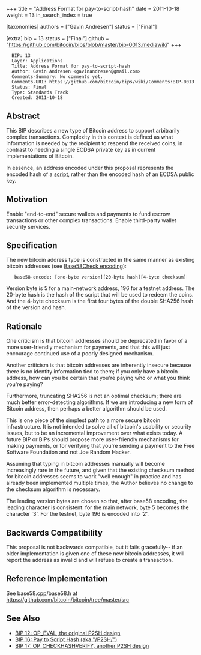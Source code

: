 +++
title = "Address Format for pay-to-script-hash"
date = 2011-10-18
weight = 13
in_search_index = true

[taxonomies]
authors = ["Gavin Andresen"]
status = ["Final"]

[extra]
bip = 13
status = ["Final"]
github = "https://github.com/bitcoin/bips/blob/master/bip-0013.mediawiki"
+++

      BIP: 13
      Layer: Applications
      Title: Address Format for pay-to-script-hash
      Author: Gavin Andresen <gavinandresen@gmail.com>
      Comments-Summary: No comments yet.
      Comments-URI: https://github.com/bitcoin/bips/wiki/Comments:BIP-0013
      Status: Final
      Type: Standards Track
      Created: 2011-10-18

## Abstract

This BIP describes a new type of Bitcoin address to support arbitrarily
complex transactions. Complexity in this context is defined as what
information is needed by the recipient to respend the received coins, in
contrast to needing a single ECDSA private key as in current
implementations of Bitcoin.

In essence, an address encoded under this proposal represents the
encoded hash of a [script](https://en.bitcoin.it/wiki/Script), rather
than the encoded hash of an ECDSA public key.

## Motivation

Enable "end-to-end" secure wallets and payments to fund escrow
transactions or other complex transactions. Enable third-party wallet
security services.

## Specification

The new bitcoin address type is constructed in the same manner as
existing bitcoin addresses (see [Base58Check
encoding](https://en.bitcoin.it/Base58Check_encoding)):

`   base58-encode: [one-byte version][20-byte hash][4-byte checksum]`

Version byte is 5 for a main-network address, 196 for a testnet address.
The 20-byte hash is the hash of the script that will be used to redeem
the coins. And the 4-byte checksum is the first four bytes of the double
SHA256 hash of the version and hash.

## Rationale

One criticism is that bitcoin addresses should be deprecated in favor of
a more user-friendly mechanism for payments, and that this will just
encourage continued use of a poorly designed mechanism.

Another criticism is that bitcoin addresses are inherently insecure
because there is no identity information tied to them; if you only have
a bitcoin address, how can you be certain that you're paying who or what
you think you're paying?

Furthermore, truncating SHA256 is not an optimal checksum; there are
much better error-detecting algorithms. If we are introducing a new form
of Bitcoin address, then perhaps a better algorithm should be used.

This is one piece of the simplest path to a more secure bitcoin
infrastructure. It is not intended to solve all of bitcoin's usability
or security issues, but to be an incremental improvement over what
exists today. A future BIP or BIPs should propose more user-friendly
mechanisms for making payments, or for verifying that you're sending a
payment to the Free Software Foundation and not Joe Random Hacker.

Assuming that typing in bitcoin addresses manually will become
increasingly rare in the future, and given that the existing checksum
method for bitcoin addresses seems to work "well enough" in practice and
has already been implemented multiple times, the Author believes no
change to the checksum algorithm is necessary.

The leading version bytes are chosen so that, after base58 encoding, the
leading character is consistent: for the main network, byte 5 becomes
the character '3'. For the testnet, byte 196 is encoded into '2'.

## Backwards Compatibility

This proposal is not backwards compatible, but it fails gracefully-- if
an older implementation is given one of these new bitcoin addresses, it
will report the address as invalid and will refuse to create a
transaction.

## Reference Implementation

See base58.cpp/base58.h at
<https://github.com/bitcoin/bitcoin/tree/master/src>

## See Also

- [BIP 12: OP_EVAL, the original P2SH
  design](/12)
- [BIP 16: Pay to Script Hash (aka
  "/P2SH/")](/16)
- [BIP 17: OP_CHECKHASHVERIFY, another P2SH
  design](/17)
